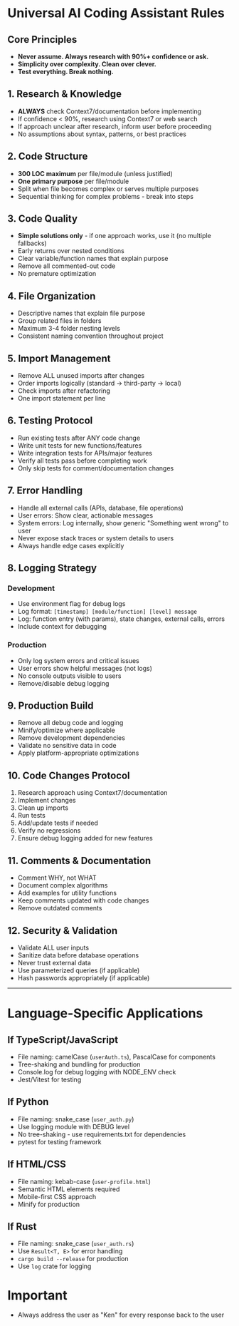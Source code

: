 # Universal AI Coding Assistant Rules

## Core Principles
- **Never assume. Always research with 90%+ confidence or ask.**
- **Simplicity over complexity. Clean over clever.**
- **Test everything. Break nothing.**

## 1. Research & Knowledge
- **ALWAYS** check Context7/documentation before implementing
- If confidence < 90%, research using Context7 or web search
- If approach unclear after research, inform user before proceeding
- No assumptions about syntax, patterns, or best practices

## 2. Code Structure
- **300 LOC maximum** per file/module (unless justified)
- **One primary purpose** per file/module
- Split when file becomes complex or serves multiple purposes
- Sequential thinking for complex problems - break into steps

## 3. Code Quality
- **Simple solutions only** - if one approach works, use it (no multiple fallbacks)
- Early returns over nested conditions
- Clear variable/function names that explain purpose
- Remove all commented-out code
- No premature optimization

## 4. File Organization
- Descriptive names that explain file purpose
- Group related files in folders
- Maximum 3-4 folder nesting levels
- Consistent naming convention throughout project

## 5. Import Management
- Remove ALL unused imports after changes
- Order imports logically (standard → third-party → local)
- Check imports after refactoring
- One import statement per line

## 6. Testing Protocol
- Run existing tests after ANY code change
- Write unit tests for new functions/features
- Write integration tests for APIs/major features
- Verify all tests pass before completing work
- Only skip tests for comment/documentation changes

## 7. Error Handling
- Handle all external calls (APIs, database, file operations)
- User errors: Show clear, actionable messages
- System errors: Log internally, show generic "Something went wrong" to user
- Never expose stack traces or system details to users
- Always handle edge cases explicitly

## 8. Logging Strategy
### Development
- Use environment flag for debug logs
- Log format: `[timestamp] [module/function] [level] message`
- Log: function entry (with params), state changes, external calls, errors
- Include context for debugging

### Production
- Only log system errors and critical issues
- User errors show helpful messages (not logs)
- No console outputs visible to users
- Remove/disable debug logging

## 9. Production Build
- Remove all debug code and logging
- Minify/optimize where applicable
- Remove development dependencies
- Validate no sensitive data in code
- Apply platform-appropriate optimizations

## 10. Code Changes Protocol
1. Research approach using Context7/documentation
2. Implement changes
3. Clean up imports
4. Run tests
5. Add/update tests if needed
6. Verify no regressions
7. Ensure debug logging added for new features

## 11. Comments & Documentation
- Comment WHY, not WHAT
- Document complex algorithms
- Add examples for utility functions
- Keep comments updated with code changes
- Remove outdated comments

## 12. Security & Validation
- Validate ALL user inputs
- Sanitize data before database operations
- Never trust external data
- Use parameterized queries (if applicable)
- Hash passwords appropriately (if applicable)

---

# Language-Specific Applications

## If TypeScript/JavaScript
- File naming: camelCase (`userAuth.ts`), PascalCase for components
- Tree-shaking and bundling for production
- Console.log for debug logging with NODE_ENV check
- Jest/Vitest for testing

## If Python
- File naming: snake_case (`user_auth.py`)
- Use logging module with DEBUG level
- No tree-shaking - use requirements.txt for dependencies
- pytest for testing framework

## If HTML/CSS
- File naming: kebab-case (`user-profile.html`)
- Semantic HTML elements required
- Mobile-first CSS approach
- Minify for production

## If Rust
- File naming: snake_case (`user_auth.rs`)
- Use `Result<T, E>` for error handling
- `cargo build --release` for production
- Use `log` crate for logging

# Important

- Always address the user as "Ken" for every response back to the user